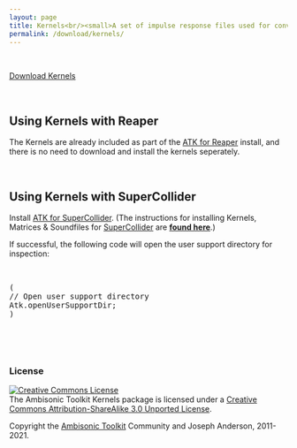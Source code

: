 ```yaml
---
layout: page
title: Kernels<br/><small>A set of impulse response files used for convolution-based encoders and decoders</small>
permalink: /download/kernels/
---
```


<p>&nbsp;</p>

<p class="text-center">
  <a href="https://github.com/ambisonictoolkit/atk-kernels/releases/latest" class="btn btn-success btn-lg">Download Kernels</a>
</p>

<p>&nbsp;</p>

<div class="alert alert-success">

  <h2>Using Kernels with Reaper</h2>

  <p>The Kernels are already included as part of the <a href="/download/reaper/">ATK for Reaper</a> install, and there is no need to download and install the kernels seperately.</p>

</div>

&nbsp;

<div class="alert alert-info">

<h2>Using Kernels with SuperCollider</h2>

<p>Install <a href="/download/supercollider/">ATK for SuperCollider</a>. (The instructions for installing Kernels, Matrices & Soundfiles for <a href="https://supercollider.github.io" target="_blank">SuperCollider</a> are
<a href="https://github.com/ambisonictoolkit/atk-sc3#kernels-matrices--soundfiles" target="_blank"><strong>found here</strong></a>.)
</p>

<p>If successful, the following code will open the user support directory for inspection:</p>

<p>&nbsp;</p>

<pre>
(
// Open user support directory
Atk.openUserSupportDir;
)
</pre>

<p>&nbsp;</p>

</div>

&nbsp;

### License

<a rel="license" href="http://creativecommons.org/licenses/by-sa/3.0/"><img alt="Creative Commons License" style="border-width:0" src="https://i.creativecommons.org/l/by-sa/3.0/88x31.png" /></a><br />The Ambisonic Toolkit Kernels package is licensed under a <a rel="license" href="http://creativecommons.org/licenses/by-sa/3.0/">Creative Commons Attribution-ShareAlike 3.0 Unported License</a>.

Copyright the [Ambisonic Toolkit](https://ambisonictoolkit.net) Community and Joseph Anderson, 2011-2021.
